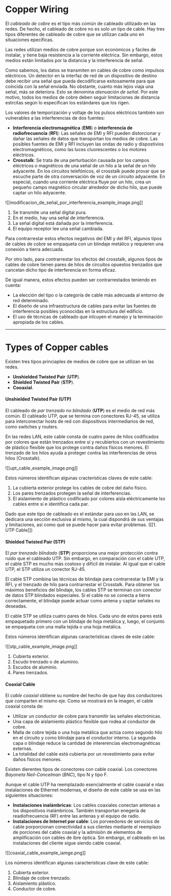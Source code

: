 # Copper Wiring

El *cableado de cobre* es el tipo más común de cableado utilizado en las redes. De hecho, el cableado de cobre no es solo un tipo de cable. Hay tres tipos diferentes de cableado de cobre que se utilizan cada uno en situaciones epecíficas.

Las redes utilizan medios de cobre porque son económicos y fáciles de instalar, y tiene baja resistencia a la corriente eléctrica. Sin embargo, estos medios están limitados por la distancia y la interferencia de señal.

Como sabemos, los datos se transmiten en cables de cobre como impulsos eléctricos. Un detector en la interfaz de red de un dispositivo de destino debe recibir una señal que pueda decodificarse exitosamente para que coincida con la señal enviada. No obstante, cuanto más lejos viaja una señal, más se deteriora. Esto se denomina *atenuación de señal*. Por este motivo, todos los medios de cobre deben seguir limitaciones de distancia estrcitas según lo específican los estándares que los rigen.

Los valores de temporización y voltaje de los pulsos eléctricos también son vulnerables a las interferencias de dos fuentes:

- **Interferencia electromagnética** (**EMI**) o **interferencia de radiofrecuencia** (**RFI**): Las señales de EMI y RFI pueden distorcionar y dañar las señales de datos que transportan los medios de cobre. Las posibles fuentes de EMI y RFI incluyen las ondas de radio y dispostivios electromagnéticos, como las luces cluorescentes o los motores eléctricos.
- **Crosstalk**: Se trata de una perturbación causada por los campos eléctricos o magnéticos de una señal de un hilo a la señal de un hilo adyacente. En los circuitos telefónicos, el crosstalk puede provar que se escuche parte de otra conversación de voz de un circuito adyacente. En especial, cuando una corriente eléctrica fluye por un hilo, crea un pequeño campo magnético circular alrededor de dicho hilo, que puede captar un hilo adyacente.

![[modificacion_de_señal_por_interferencia_example_image.png]]

1. Se transmite una señal digital pura.
2. En el medio, hay una señal de interferencia.
3. La señal digital está dañada por la interferencia.
4. El equipo receptor lee una señal cambiada.

Para contrarrestar estos efectos negativos del EMI y del RFI, algunos tipos de cables de cobre se empaqueta con un blindaje metálico y requieren una conexión a tierra adecuada.

Por otro lado, para contrarrestar los efectos del crosstalk, algunos tipos de cables de cobre tienen pares de hilos de circuitos opuestos trenzados que cancelan dicho tipo de interferencia en forma eficaz.

De igual manera, estos efectos pueden ser contrarrestados teniendo en cuenta:

- La elección del tipo o la categoría de cable más adecuada al entorno de red determinado.
- El diseño de una infraestructura de cables para evitar las fuentes de interferencia posibles yconocidas en la estructura del edificio.
- El uso de técnicas de cableado que inlcuyen el manejo y la terminación apropiada de los cables. 

---
# Types of Copper cables

Existen tres tipos princiaples de medios de cobre que se utilizan en las redes.

- **Unshielded Twisted Pair** (**UTP**).
- **Shielded Twisted Pair** (**STP**).
- **Cooaxial**.
#### Unshielded Twisted Pair (UTP)

El cableado de *par trenzado no blindado* (**UTP**) es el medio de red más común. El cableado UTP, que se termina con conectores RJ-45, se utiliza para interconectar hosts de red con dispositivos intermediarios de red, como switches y routers.

En las redes LAN, este cable consta de cuatro pares de hilos codificados por colores que están trenzados entre sí y recubiertos con un revestimiento de plástico flexible que los protege contra daños físicos menores. El trenzado de los hilos ayuda a proteger contra las interferencias de otros hilos (Crosstalk).

![[upt_cable_example_image.png]]

Estos números identifican algunas cracterísticas claves de este cable:

1. La cubierta exterior protege los cables de cobre del daño físico.
2. Los pares trenzados protegen la señal de interferencias.
3. El aislamiento de plástico codificado por colores aísla eléctricamente lso cables entre sí e identifica cada par.

Dado que este tipo de cableado es el estándar para uso en las LAN, se dedicara una sección exclusiva al mismo, la cual dispondrá de sus ventajas y limitaciones, así como qué se puede hacer para evitar problemas. ([[1. UTP Cable]])

#### Shielded Twisted Pair (STP)

El *par trenzado blindado* (**STP**) proporciona una mejor protección contra ruido que el cableado UTP. Sin embargo, en comparación con el cable UTP, el cable STP es mucho más costoso y difícil de instalar. Al igual que el cable UTP, el STP utiliza un conector RJ-45.

El cable STP combina las técnicas de blindaje para contrarrestar la EMI y la RFI, y el trenzado de hilo para contrarrestar el Crosstalk. Para obtener los máximos beneficios del blindaje, los cables  STP se terminan con conector de datos STP blindados especiales. Si el cable no se conecta a tierra correctamente, el blindaje puede actuar como antena y captar señales no deseadas.

El cable STP se utiliza cuatro pares de hilos. Cada uno de estos pares está empaquetado primero con un blindaje de hoja metálica y, luego, el conjunto se empaqueta con una malla tejida o una hoja metálica.

Estos números identifican algunas características claves de este cable:

![[stp_cable_example_image.png]]

1. Cubierta exterior.
2. Escudo trenzado o de aluminio.
3. Escudos de aluminio.
4. Pares trenzados.
#### Coaxial Cable

El *cable coaxial* obtiene su nombre del hecho de que hay dos conductores que comparten el mismo eje. Como se mostrará en la imagen, el cable coaxial consta de:

- Utilizar un conductor de cobre para transmitir las señales electrónicas.
- Una capa de aislamiento plástico flexible que rodea al conductor de cobre.
- Malla de cobre tejida o una hoja metálica que actúa como segundo hilo en el circuito y como blindaje para el conductor interno. La segunda capa o blindaje reduce la cantidad de intererencias electromagnéticas externas.
- La totalidad del cable está cubierta por un revestimiento para evitar daños físicos menores.

Existen dierentes tipos de conectores con cable coaxial. Los conectores *Bayoneta Neil-Concelman* (*BNC*), tipo N y tipo F.

Aunque el cable UTP ha reemplazado esencialmente el cable coaxial e nlas instalaciones de Ethernet modernas, el diseño de este cable se usa en las siguientes situaciones:

- **Instalaciones inalámbricas**: Los cables coaxiales conectan antenas a los dispositivos inalámbricos. También transportan enegería de readiofrecuencia (RF) entre las antenas y el equipo de radio.
- **Instalaciones de Internet por cable**: Los porveedores de servicios de cable porporcionan conectividad a sus clientes mediante el reemplazo de porciones del cable coaxial y la admisión de elementos de amplificación con cables de ibre óptica. Sin embargo, el cableado en las instalaciones del cliente sigue siendo cable coaxial.

![[coaxial_cable_example_iamge.png]]

Los números identifican algunas características clave de este cable:

1. Cubierta exterior.
2. Blindaje de cobre trenzado.
3. Aislamiento plástico.
4. Conductor de cobre.

